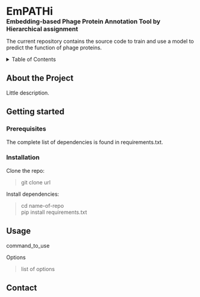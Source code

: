 
<span style="font-size:2em;">**EmPATHi**</span><br>
<span style="font-size:1.15em;">**Embedding-based Phage Protein Annotation Tool by Hierarchical assignment**</span>



The current repository contains the source code to train and use a model to predict the function of phage proteins.


<!-- TABLE OF CONTENTS -->
<details>
  <summary>Table of Contents</summary>
  <ol>
    <li>
      <a href="#about-the-project">About the Project</a>
    </li>
    <li>
      <a href="#getting-started">Getting Started</a>
      <ul>
        <li><a href="#prerequisites">Prerequisites</a></li>
        <li><a href="#installation">Installation</a></li>
      </ul>
    </li>
    <li><a href="#usage">Usage</a></li>
    <li><a href="#contact">Contact</a></li>
  </ol>
</details>

## About the Project

Little description.


## Getting started

### Prerequisites
The complete list of dependencies is found in requirements.txt.

### Installation

Clone the repo:
> git clone url

Install dependencies:
> cd name-of-repo \
> pip install requirements.txt


## Usage

command_to_use

Options
> list of options


## Contact

